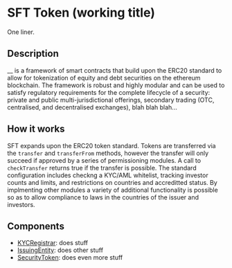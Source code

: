 # SFT Token (working title)
One liner.

## Description
__ is a framework of smart contracts that build upon the ERC20 standard to allow for tokenization of equity and debt securities on the ethereum blockchain.  The framework is robust and highly modular and can be used to satisfy regulatory requirements for the complete lifecycle of a security: private and public multi-jurisdictional offerings, secondary trading (OTC, centralised, and decentralised exchanges), blah blah blah...

## How it works
SFT expands upon the ERC20 token standard.  Tokens are transferred via the `transfer` and `transferFrom` methods, however the transfer will only succeed if approved by a series of permissioning modules.  A call to `checkTransfer` returns true if the transfer is possible.  The standard configuration includes checkng a KYC/AML whitelist, tracking investor counts and limits, and restrictions on countries and accreditted status.  By implmenting other modules a variety of additional functionality is possible so as to allow compliance to laws in the countries of the issuer and investors.


## Components
 - [KYCRegistrar](contracts/KYCRegistrar.sol): does stuff
 - [IssuingEntity](contracts/IssuingEntity.sol): does other stuff
 - [SecurityToken](contracts/SecurityToken.sol): does even more stuff
